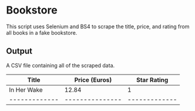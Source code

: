 # Bookstore

This script uses Selenium and BS4 to scrape the title, price, and rating from all books in a fake bookstore.

## Output
A CSV file containing all of the scraped data.

| Title       | Price (Euros) | Star Rating |
|-------------|---------------|-------------|
| In Her Wake | 12.84         | 1           |
|-------------|---------------|-------------|
